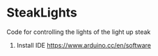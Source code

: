 # SteakLights
Code for controlling the lights of the light up steak


1) Install IDE https://www.arduino.cc/en/software
